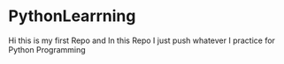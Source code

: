 # PythonLearrning
Hi this is my first Repo and In this Repo I just push whatever I practice for Python Programming
